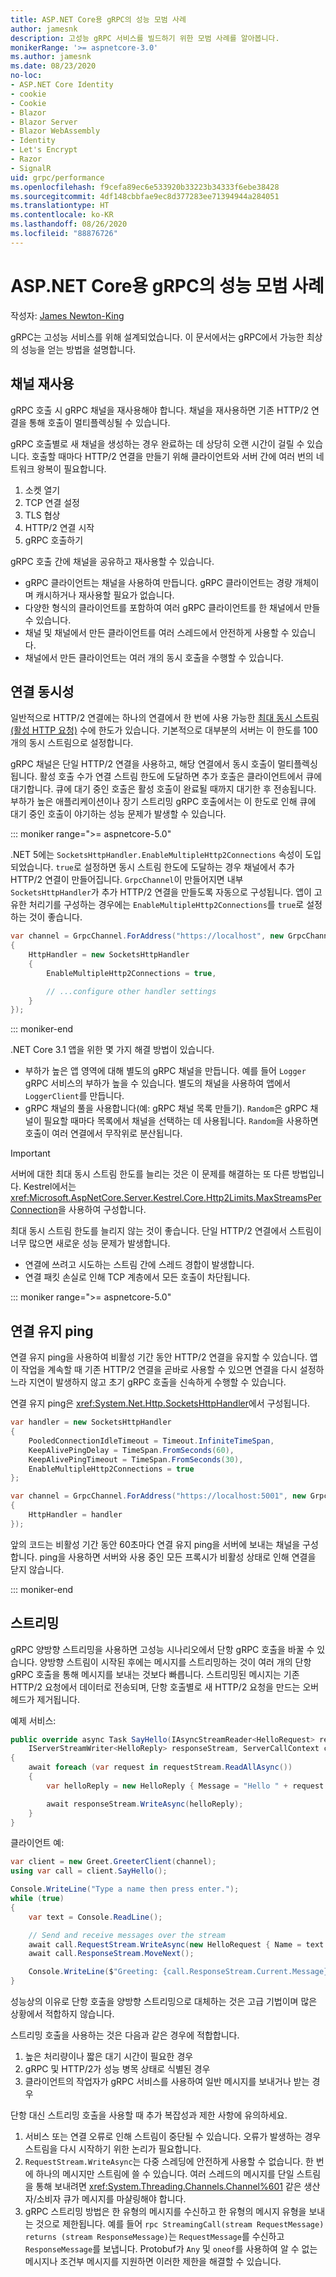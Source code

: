 ```yaml
---
title: ASP.NET Core용 gRPC의 성능 모범 사례
author: jamesnk
description: 고성능 gRPC 서비스를 빌드하기 위한 모범 사례를 알아봅니다.
monikerRange: '>= aspnetcore-3.0'
ms.author: jamesnk
ms.date: 08/23/2020
no-loc:
- ASP.NET Core Identity
- cookie
- Cookie
- Blazor
- Blazor Server
- Blazor WebAssembly
- Identity
- Let's Encrypt
- Razor
- SignalR
uid: grpc/performance
ms.openlocfilehash: f9cefa89ec6e533920b33223b34333f6ebe38428
ms.sourcegitcommit: 4df148cbbfae9ec8d377283ee71394944a284051
ms.translationtype: HT
ms.contentlocale: ko-KR
ms.lasthandoff: 08/26/2020
ms.locfileid: "88876726"
---
```

# <a name="performance-best-practices-in-grpc-for-aspnet-core"></a>ASP.NET Core용 gRPC의 성능 모범 사례

작성자: [James Newton-King](https://twitter.com/jamesnk)

gRPC는 고성능 서비스를 위해 설계되었습니다. 이 문서에서는 gRPC에서 가능한 최상의 성능을 얻는 방법을 설명합니다.

## <a name="reuse-channel"></a>채널 재사용

gRPC 호출 시 gRPC 채널을 재사용해야 합니다. 채널을 재사용하면 기존 HTTP/2 연결을 통해 호출이 멀티플렉싱될 수 있습니다.

gRPC 호출별로 새 채널을 생성하는 경우 완료하는 데 상당히 오랜 시간이 걸릴 수 있습니다. 호출할 때마다 HTTP/2 연결을 만들기 위해 클라이언트와 서버 간에 여러 번의 네트워크 왕복이 필요합니다.

1. 소켓 열기
2. TCP 연결 설정
3. TLS 협상
4. HTTP/2 연결 시작
5. gRPC 호출하기

gRPC 호출 간에 채널을 공유하고 재사용할 수 있습니다.

* gRPC 클라이언트는 채널을 사용하여 만듭니다. gRPC 클라이언트는 경량 개체이며 캐시하거나 재사용할 필요가 없습니다.
* 다양한 형식의 클라이언트를 포함하여 여러 gRPC 클라이언트를 한 채널에서 만들 수 있습니다.
* 채널 및 채널에서 만든 클라이언트를 여러 스레드에서 안전하게 사용할 수 있습니다.
* 채널에서 만든 클라이언트는 여러 개의 동시 호출을 수행할 수 있습니다.

## <a name="connection-concurrency"></a>연결 동시성

일반적으로 HTTP/2 연결에는 하나의 연결에서 한 번에 사용 가능한 [최대 동시 스트림(활성 HTTP 요청)](https://http2.github.io/http2-spec/#rfc.section.5.1.2) 수에 한도가 있습니다. 기본적으로 대부분의 서버는 이 한도를 100개의 동시 스트림으로 설정합니다.

gRPC 채널은 단일 HTTP/2 연결을 사용하고, 해당 연결에서 동시 호출이 멀티플렉싱됩니다. 활성 호출 수가 연결 스트림 한도에 도달하면 추가 호출은 클라이언트에서 큐에 대기합니다. 큐에 대기 중인 호출은 활성 호출이 완료될 때까지 대기한 후 전송됩니다. 부하가 높은 애플리케이션이나 장기 스트리밍 gRPC 호출에서는 이 한도로 인해 큐에 대기 중인 호출이 야기하는 성능 문제가 발생할 수 있습니다.

::: moniker range=">= aspnetcore-5.0"

.NET 5에는 `SocketsHttpHandler.EnableMultipleHttp2Connections` 속성이 도입되었습니다. `true`로 설정하면 동시 스트림 한도에 도달하는 경우 채널에서 추가 HTTP/2 연결이 만들어집니다. `GrpcChannel`이 만들어지면 내부 `SocketsHttpHandler`가 추가 HTTP/2 연결을 만들도록 자동으로 구성됩니다. 앱이 고유한 처리기를 구성하는 경우에는 `EnableMultipleHttp2Connections`를 `true`로 설정하는 것이 좋습니다.

```csharp
var channel = GrpcChannel.ForAddress("https://localhost", new GrpcChannelOptions
{
    HttpHandler = new SocketsHttpHandler
    {
        EnableMultipleHttp2Connections = true,

        // ...configure other handler settings
    }
});
```

::: moniker-end

.NET Core 3.1 앱을 위한 몇 가지 해결 방법이 있습니다.

* 부하가 높은 앱 영역에 대해 별도의 gRPC 채널을 만듭니다. 예를 들어 `Logger` gRPC 서비스의 부하가 높을 수 있습니다. 별도의 채널을 사용하여 앱에서 `LoggerClient`를 만듭니다.
* gRPC 채널의 풀을 사용합니다(예: gRPC 채널 목록 만들기). `Random`은 gRPC 채널이 필요할 때마다 목록에서 채널을 선택하는 데 사용됩니다. `Random`을 사용하면 호출이 여러 연결에서 무작위로 분산됩니다.

> [!IMPORTANT]
> 서버에 대한 최대 동시 스트림 한도를 늘리는 것은 이 문제를 해결하는 또 다른 방법입니다. Kestrel에서는 <xref:Microsoft.AspNetCore.Server.Kestrel.Core.Http2Limits.MaxStreamsPerConnection>을 사용하여 구성합니다.
>
> 최대 동시 스트림 한도를 늘리지 않는 것이 좋습니다. 단일 HTTP/2 연결에서 스트림이 너무 많으면 새로운 성능 문제가 발생합니다.
>
> * 연결에 쓰려고 시도하는 스트림 간에 스레드 경합이 발생합니다.
> * 연결 패킷 손실로 인해 TCP 계층에서 모든 호출이 차단됩니다.

::: moniker range=">= aspnetcore-5.0"

## <a name="keep-alive-pings"></a>연결 유지 ping

연결 유지 ping을 사용하여 비활성 기간 동안 HTTP/2 연결을 유지할 수 있습니다. 앱이 작업을 계속할 때 기존 HTTP/2 연결을 곧바로 사용할 수 있으면 연결을 다시 설정하느라 지연이 발생하지 않고 초기 gRPC 호출을 신속하게 수행할 수 있습니다.

연결 유지 ping은 <xref:System.Net.Http.SocketsHttpHandler>에서 구성됩니다.

```csharp
var handler = new SocketsHttpHandler
{
    PooledConnectionIdleTimeout = Timeout.InfiniteTimeSpan,
    KeepAlivePingDelay = TimeSpan.FromSeconds(60),
    KeepAlivePingTimeout = TimeSpan.FromSeconds(30),
    EnableMultipleHttp2Connections = true
};

var channel = GrpcChannel.ForAddress("https://localhost:5001", new GrpcChannelOptions
{
    HttpHandler = handler
});
```

앞의 코드는 비활성 기간 동안 60초마다 연결 유지 ping을 서버에 보내는 채널을 구성합니다. ping을 사용하면 서버와 사용 중인 모든 프록시가 비활성 상태로 인해 연결을 닫지 않습니다.

::: moniker-end

## <a name="streaming"></a>스트리밍

gRPC 양방향 스트리밍을 사용하면 고성능 시나리오에서 단항 gRPC 호출을 바꿀 수 있습니다. 양방향 스트림이 시작된 후에는 메시지를 스트리밍하는 것이 여러 개의 단항 gRPC 호출을 통해 메시지를 보내는 것보다 빠릅니다. 스트리밍된 메시지는 기존 HTTP/2 요청에서 데이터로 전송되며, 단항 호출별로 새 HTTP/2 요청을 만드는 오버헤드가 제거됩니다.

예제 서비스:

```csharp
public override async Task SayHello(IAsyncStreamReader<HelloRequest> requestStream,
    IServerStreamWriter<HelloReply> responseStream, ServerCallContext context)
{
    await foreach (var request in requestStream.ReadAllAsync())
    {
        var helloReply = new HelloReply { Message = "Hello " + request.Name };

        await responseStream.WriteAsync(helloReply);
    }
}
```

클라이언트 예:

```csharp
var client = new Greet.GreeterClient(channel);
using var call = client.SayHello();

Console.WriteLine("Type a name then press enter.");
while (true)
{
    var text = Console.ReadLine();

    // Send and receive messages over the stream
    await call.RequestStream.WriteAsync(new HelloRequest { Name = text });
    await call.ResponseStream.MoveNext();

    Console.WriteLine($"Greeting: {call.ResponseStream.Current.Message}");
}
```

성능상의 이유로 단항 호출을 양방향 스트리밍으로 대체하는 것은 고급 기법이며 많은 상황에서 적합하지 않습니다.

스트리밍 호출을 사용하는 것은 다음과 같은 경우에 적합합니다.

1. 높은 처리량이나 짧은 대기 시간이 필요한 경우
2. gRPC 및 HTTP/2가 성능 병목 상태로 식별된 경우
3. 클라이언트의 작업자가 gRPC 서비스를 사용하여 일반 메시지를 보내거나 받는 경우

단항 대신 스트리밍 호출을 사용할 때 추가 복잡성과 제한 사항에 유의하세요.

1. 서비스 또는 연결 오류로 인해 스트림이 중단될 수 있습니다. 오류가 발생하는 경우 스트림을 다시 시작하기 위한 논리가 필요합니다.
2. `RequestStream.WriteAsync`는 다중 스레딩에 안전하게 사용할 수 없습니다. 한 번에 하나의 메시지만 스트림에 쓸 수 있습니다. 여러 스레드의 메시지를 단일 스트림을 통해 보내려면 <xref:System.Threading.Channels.Channel%601> 같은 생산자/소비자 큐가 메시지를 마샬링해야 합니다.
3. gRPC 스트리밍 방법은 한 유형의 메시지를 수신하고 한 유형의 메시지 유형을 보내는 것으로 제한됩니다. 예를 들어 `rpc StreamingCall(stream RequestMessage) returns (stream ResponseMessage)`는 `RequestMessage`를 수신하고 `ResponseMessage`를 보냅니다. Protobuf가 `Any` 및 `oneof`를 사용하여 알 수 없는 메시지나 조건부 메시지를 지원하면 이러한 제한을 해결할 수 있습니다.
